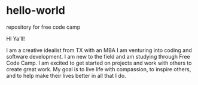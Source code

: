 # hello-world
repository for free code camp

HI Ya'll!

I am a creative idealist from TX with an MBA
I am venturing into coding and software development. 
I am new to the field and am studying through Free Code Camp. 
I am excited to get started on projects and work with others to create great work.
My goal is to live life with compassion, to inspire others, and to help make their lives better in all that I do. 
